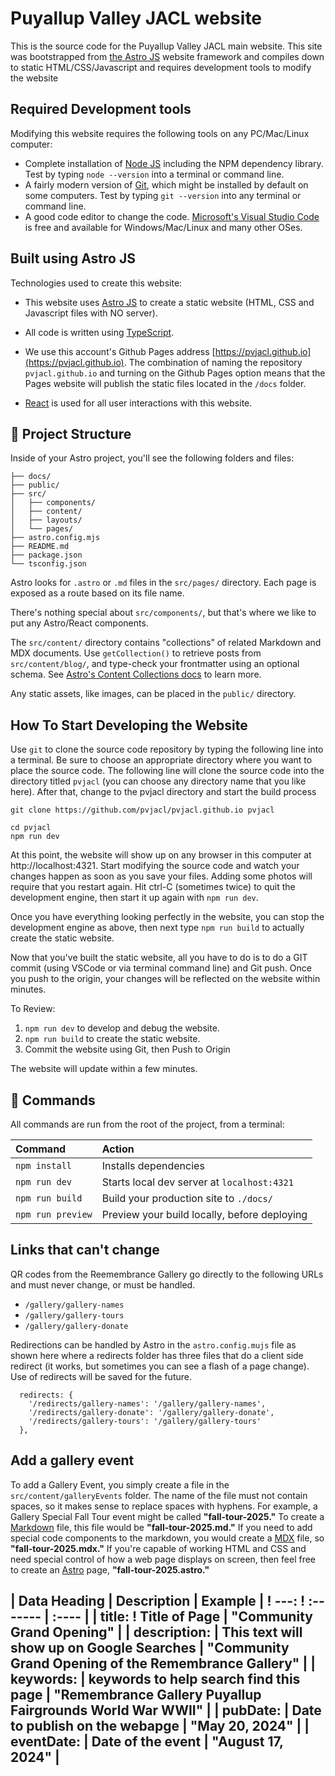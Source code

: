 # Puyallup Valley JACL website

This is the source code for the Puyallup Valley JACL main website. This site was bootstrapped from [the Astro JS](https://astro.build) website framework and compiles down to static HTML/CSS/Javascript and requires development tools to modify the website

## Required Development tools

Modifying this website requires the following tools on any PC/Mac/Linux computer:

* Complete installation of [Node JS](https://nodejs.org) including the NPM dependency library. Test by typing ```node --version``` into a terminal or command line.
* A fairly modern version of [Git](https://git-scm.org), which might be installed by default on some computers. Test by typing ```git --version``` into any terminal or command line.
* A good code editor to change the code. [Microsoft's Visual Studio Code](https://code.visualstudio.com/Download) is free and available for Windows/Mac/Linux and many other OSes.

## Built using Astro JS

Technologies used to create this website: 

* This website uses [Astro JS](https://astro.build) to create a static website (HTML, CSS and Javascript files with NO server). 
* All code is written using [TypeScript](https://www.typescriptlang.org/).
* We use this account's Github Pages address [https://pvjacl.github.io](https://pvjacl.github.io). The combination of naming the repository ```pvjacl.github.io``` and turning on the Github Pages option means that the Pages website will publish the static files located in the ```/docs``` folder.

* [React](https://react.dev) is used for all user interactions with this website. 

## 🚀 Project Structure

Inside of your Astro project, you'll see the following folders and files:

```text
├── docs/
├── public/
├── src/
│   ├── components/
│   ├── content/
│   ├── layouts/
│   └── pages/
├── astro.config.mjs
├── README.md
├── package.json
└── tsconfig.json
```

Astro looks for `.astro` or `.md` files in the `src/pages/` directory. Each page is exposed as a route based on its file name.

There's nothing special about `src/components/`, but that's where we like to put any Astro/React components.

The `src/content/` directory contains "collections" of related Markdown and MDX documents. Use `getCollection()` to retrieve posts from `src/content/blog/`, and type-check your frontmatter using an optional schema. See [Astro's Content Collections docs](https://docs.astro.build/en/guides/content-collections/) to learn more.

Any static assets, like images, can be placed in the `public/` directory.

## How To Start Developing the Website

Use ```git``` to clone the source code repository by typing the following line into a terminal. Be sure to choose an appropriate directory where you want to place the source code. The following line will clone the source code into the directory titled ```pvjacl``` (you can choose any directory name that you like here). After that, change to the pvjacl directory and start the build process

```
git clone https://github.com/pvjacl/pvjacl.github.io pvjacl

cd pvjacl
npm run dev
```

At this point, the website will show up on any browser in this computer at http://localhost:4321. Start modifying the source code and watch your changes happen as soon as you save your files. Adding some photos will require that you restart again. Hit ctrl-C (sometimes twice) to quit the development engine, then start it up again with ```npm run dev```.

Once you have everything looking perfectly in the website, you can stop the development engine as above, then next type ```npm run build``` to actually create the static website. 

Now that you've built the static website, all you have to do is to do a GIT commit (using VSCode or via terminal command line) and Git push. Once you push to the origin, your changes will be reflected on the website within minutes.

To Review:
1. ```npm run dev``` to develop and debug the website.
2. ```npm run build``` to create the static website.
3. Commit the website using Git, then Push to Origin

The website will update within a few minutes.

## 🧞 Commands

All commands are run from the root of the project, from a terminal:

| Command                   | Action                                           |
| :------------------------ | :----------------------------------------------- |
| `npm install`             | Installs dependencies                            |
| `npm run dev`             | Starts local dev server at `localhost:4321`      |
| `npm run build`           | Build your production site to `./docs/`          |
| `npm run preview`         | Preview your build locally, before deploying     |

## Links that can't change
QR codes from the Reemembrance Gallery go directly to the following URLs and must never change, or must be handled.

* ```/gallery/gallery-names```
* ```/gallery/gallery-tours```
* ```/gallery/gallery-donate```

Redirections can be handled by Astro in the ```astro.config.mujs``` file as shown here where a redirects folder has three files that do a client side redirect (it works, but sometimes you can see a flash of a page change). Use of redirects will be saved for the future.
```
  redirects: {
    '/redirects/gallery-names': '/gallery/gallery-names',
    '/redirects/gallery-donate': '/gallery/gallery-donate',
    '/redirects/gallery-tours': '/gallery/gallery-tours'
  },
```

## Add a gallery event

To add a Gallery Event, you simply create a file in the ```src/content/galleryEvents``` folder. The name of the file must not contain spaces, so it makes sense to replace spaces with hyphens. For example, a Gallery Special Fall Tour event might be called **"fall-tour-2025."** To create a [Markdown](https://docs.astro.build/en/guides/markdown-content/) file, this file would be **"fall-tour-2025.md."** If you need to add special code components to the markdown, you would create a [MDX](https://docs.astro.build/en/guides/markdown-content/) file, so **"fall-tour-2025.mdx."** If you're capable of working HTML and CSS and need special control of how a web page displays on screen, then feel free to create an [Astro](https://astro.build) page, **"fall-tour-2025.astro."**

| Data Heading | Description | Example |
! ---: ! :------- | :---- | 
| title: ! Title of Page | "Community Grand Opening" |
| description: | This text will show up on Google Searches | "Community Grand Opening of the Remembrance Gallery" |
| keywords: | keywords to help search find this page | "Remembrance Gallery Puyallup Fairgrounds World War WWII" |
| pubDate: | Date to publish on the webapge | "May 20, 2024" |
| eventDate: | Date of the event | "August 17, 2024" |
---